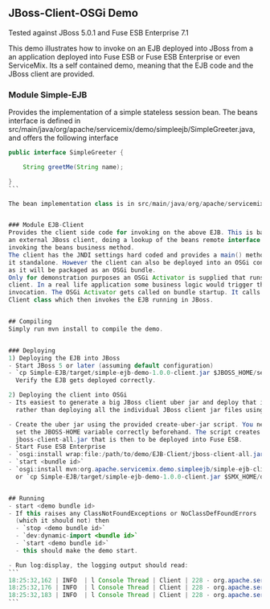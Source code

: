 ## JBoss-Client-OSGi Demo

Tested against JBoss 5.0.1 and Fuse ESB Enterprise 7.1

This demo illustrates how to invoke on an EJB deployed into JBoss from a an application deployed into Fuse ESB or Fuse ESB Enterprise or even ServiceMix. 
Its a self contained demo, meaning that the EJB code and the JBoss client are provided. 


### Module Simple-EJB 
Provides the implementation of a simple stateless session bean.
The beans interface is defined in src/main/java/org/apache/servicemix/demo/simpleejb/SimpleGreeter.java,
and offers the following interface

````java
public interface SimpleGreeter {

    String greetMe(String name);

}
```

The bean implementation class is in src/main/java/org/apache/servicemix/demo/simpleejb/SimpleGreeterBean.java.


### Module EJB-Client
Provides the client side code for invoking on the above EJB. This is basically 
an external JBoss client, doing a lookup of the beans remote interface and then
invoking the beans business method. 
The client has the JNDI settings hard coded and provides a main() method to run 
it standalone. However the client can also be deployed into an OSGi container 
as it will be packaged as an OSGi bundle.
Only for demonstration purposes an OSGi Activator is supplied that runs the EJB
client. In a real life application some business logic would trigger the EJB 
invocation. The OSGi Activator gets called on bundle startup. It calls the 
Client class which then invokes the EJB running in JBoss.


## Compiling
Simply run mvn install to compile the demo.


### Deploying
1) Deploying the EJB into JBoss
- Start JBoss 5 or later (assuming default configuration)
- `cp Simple-EJB/target/simple-ejb-demo-1.0.0-client.jar $JBOSS_HOME/server/default/deploy`
  Verify the EJB gets deployed correctly.

2) Deploying the client into OSGi
- Its easiest to generate a big JBoss client uber jar and deploy that into OSGi
  rather than deploying all the individual JBoss client jar files using wrap:

- Create the uber jar using the provided create-uber-jar script. You need to 
  set the JBOSS-HOME variable correctly beforehand. The script creates a larger
  jboss-client-all.jar that is then to be deployed into Fuse ESB.
- Start Fuse ESB Enterprise
- `osgi:install wrap:file:/path/to/demo/EJB-Client/jboss-client-all.jar`
- `start <bundle id>`
- `osgi:install mvn:org.apache.servicemix.demo.simpleejb/simple-ejb-client/1.0.0`
  or `cp Simple-EJB/target/simple-ejb-demo-1.0.0-client.jar $SMX_HOME/deploy`


## Running
- start <demo bundle id>
- If this raises any ClassNotFoundExceptions or NoClassDefFoundErrors 
  (which it should not) then 
  - `stop <demo bundle id>`
  - `dev:dynamic-import <bundle id>`
  - `start <demo bundle id>`
  - this should make the demo start.

- Run log:display, the logging output should read:
```
18:25:32,162 | INFO  | l Console Thread | Client | 228 - org.apache.servicemix.demo.simpleejb.simple-ejb-client - 1.0.0 | main started.
18:25:32,176 | INFO  | l Console Thread | Client | 228 - org.apache.servicemix.demo.simpleejb.simple-ejb-client - 1.0.0 | Obtained a remote EJB reference for invocation.
18:25:32,183 | INFO  | l Console Thread | Client | 228 - org.apache.servicemix.demo.simpleejb.simple-ejb-client - 1.0.0 | Result is: "Welcome user, you have just invoked SimpleGreeterBean!"
```
